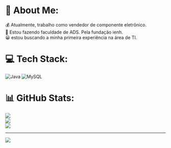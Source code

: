 # 💫 About Me:
💰 Atualmente, trabalho como vendedor de componente eletrônico.<br>🎒 Estou fazendo faculdade de ADS. Pela fundação ienh.<br>😀 estou buscando a minha primeira experiência na área de TI.


# 💻 Tech Stack:
![Java](https://img.shields.io/badge/java-%23ED8B00.svg?style=for-the-badge&logo=java&logoColor=white) ![MySQL](https://img.shields.io/badge/mysql-%2300f.svg?style=for-the-badge&logo=mysql&logoColor=white)
# 📊 GitHub Stats:
![](https://github-readme-stats.vercel.app/api?username=ReinaldoLuizdaSilva&theme=dark&hide_border=true&include_all_commits=false&count_private=false)<br/>
![](https://github-readme-streak-stats.herokuapp.com/?user=ReinaldoLuizdaSilva&theme=dark&hide_border=true)<br/>
![](https://github-readme-stats.vercel.app/api/top-langs/?username=ReinaldoLuizdaSilva&theme=dark&hide_border=true&include_all_commits=false&count_private=false&layout=compact)

---
[![](https://visitcount.itsvg.in/api?id=ReinaldoLuizdaSilva&icon=0&color=1)](https://visitcount.itsvg.in)

<!-- Proudly created with GPRM ( https://gprm.itsvg.in ) -->